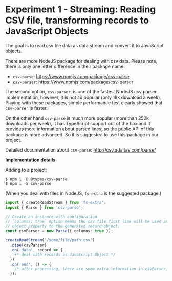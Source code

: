 # Experiment 1 - Streaming: Reading CSV file, transforming records to JavaScript Objects

The goal is to read csv file data as data stream and convert it to JavaScript objects.

There are more NodeJS package for dealing with csv data. Please note, there is only one letter difference in their package name:

- `csv-parse`: https://www.npmjs.com/package/csv-parse
- `csv-parser`: https://www.npmjs.com/package/csv-parser

The second option, `csv-parser`, is one of the fastest NodeJS csv parser implementation, however, it is not so popular (only 18k download a week). Playing with these packages, simple performance test clearly showed that `csv-parser` is faster.

On the other hand `csv-parse` is much more popular (more than 250k downloads per week), it has TypeScript support out of the box and it provides more information about parsed lines, so the public API of this package is more advanced. So it is suggested to use this package in our project.

Detailed documentation about `csv-parse`: http://csv.adaltas.com/parse/

**Implementation details**

Adding to a project:

```
$ npm i -D @types/csv-parse
$ npm i -S csv-parse
```

(When you deal with files in NodeJS, `fs-extra` is the suggested package.)

```typescript
import { createReadStream } from 'fs-extra';
import { Parse } from 'csv-parse';

// Create an instance with configuration
// `columns: true` option means the csv file first line will be used as column name and each column name will be added as
// object property to the generated record object.
const csvParser = new Parse({ columns: true });

createReadStream('/some/file/path.csv')
  .pipe(csvParser)
  .on('data', record => {
    /* deal with records as JavaScript Object */
  })
  .on('end', () => {
    /* after processing, there are some extra information in csvParser, ex. csvParser.lines contains the number of processed records */
  });
```
